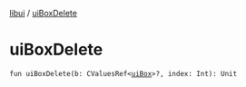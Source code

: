 [libui](README.md) / [uiBoxDelete](ui-box-delete.md)

# uiBoxDelete

`fun uiBoxDelete(b: CValuesRef<`[`uiBox`](ui-box.md)`>?, index: Int): Unit`
